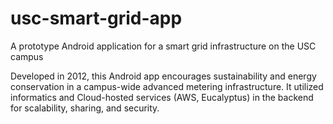 usc-smart-grid-app
==================

A prototype Android application for a smart grid infrastructure on the USC campus

Developed in 2012, this Android app encourages sustainability and energy conservation in a campus-wide advanced metering infrastructure. It utilized informatics and Cloud-hosted services (AWS, Eucalyptus) in the backend for scalability, sharing, and security.
